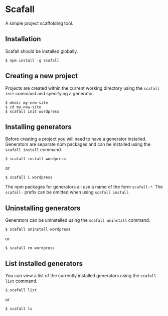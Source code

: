 Scafall
=======

A simple project scaffolding tool.

## Installation

Scafall should be installed globally.

```
$ npm install -g scafall
```

## Creating a new project
Projects are created within the current working directory using the
`scafall init` command and specifying a generator.

```
$ mkdir my-new-site
$ cd my-new-site
$ scafall init wordpress
```

## Installing generators

Before creating a project you will need to have a generator installed.
Generators are separate npm packages and can be installed using the
`scafall install` command.

```
$ scafall install wordpress
```

or

```
$ scafall i wordpress
```

The npm packages for generators all use a name of the form `scafall-*`.
The `scafall-` prefix can be omitted when using `scafall install`.

## Uninstalling generators

Generators can be uninstalled using the `scafall uninstall` command.

```
$ scafall uninstall wordpress
```

or

```
$ scafall rm wordpress
```

## List installed generators

You can view a list of the currently installed generators using the
`scafall list` command.

```
$ scafall list
```

or

```
$ scafall ls
```

